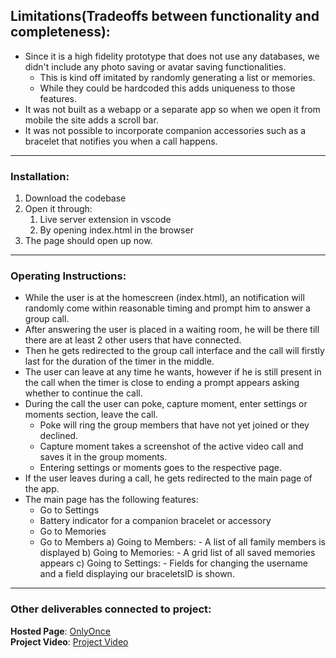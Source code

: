 ## Limitations(Tradeoffs between functionality and completeness):

- Since it is a high fidelity prototype that does not use any databases, we didn't include any photo saving or avatar saving functionalities.
  - This is kind off imitated by randomly generating a list or memories.
  - While they could be hardcoded this adds uniqueness to those features.
- It was not built as a webapp or a separate app so when we open it from mobile the site adds a scroll bar.
- It was not possible to incorporate companion accessories such as a bracelet that notifies you when a call happens.

---

### Installation:

1. Download the codebase
2. Open it through:
   1. Live server extension in vscode
   2. By opening index.html in the browser
3. The page should open up now.

---

### Operating Instructions:

- While the user is at the homescreen (index.html), an notification will randomly come within reasonable timing and prompt him to answer a group call.
- After answering the user is placed in a waiting room, he will be there till there are at least 2 other users that have connected.
- Then he gets redirected to the group call interface and the call will firstly last for the duration of the timer in the middle.
- The user can leave at any time he wants, however if he is still present in the call when the timer is close to ending a prompt appears asking whether to continue the call.
- During the call the user can poke, capture moment, enter settings or moments section, leave the call.
  - Poke will ring the group members that have not yet joined or they declined.
  - Capture moment takes a screenshot of the active video call and saves it in the group moments.
  - Entering settings or moments goes to the respective page.
- If the user leaves during a call, he gets redirected to the main page of the app.
- The main page has the following features:
  - Go to Settings
  - Battery indicator for a companion bracelet or accessory
  - Go to Memories
  - Go to Members
    a) Going to Members: - A list of all family members is displayed
    b) Going to Memories: - A grid list of all saved memories appears
    c) Going to Settings: - Fields for changing the username and a field displaying our braceletsID is shown.

---

### Other deliverables connected to project:

**Hosted Page**: [OnlyOnce](onlyfam.vercel.app)  
**Project Video**: [Project Video]()
